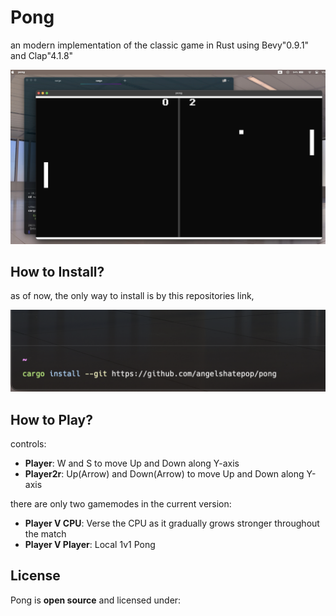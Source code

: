 # Pong
an modern implementation of the classic game in Rust using Bevy"0.9.1" and Clap"4.1.8"

![alt text](images/display.jpg)

## How to Install?
as of now, the only way to install is by this repositories link,

![alt text](images/install.jpg)


## How to Play?
controls:
- **Player**: W and S to move Up and Down along Y-axis
- **Player2r**: Up(Arrow) and Down(Arrow) to move Up and Down along Y-axis

there are only two gamemodes in the current version:
- **Player V CPU**: Verse the CPU as it gradually grows stronger throughout the match
- **Player V Player**: Local 1v1 Pong

## License

Pong is **open source** and licensed under:
